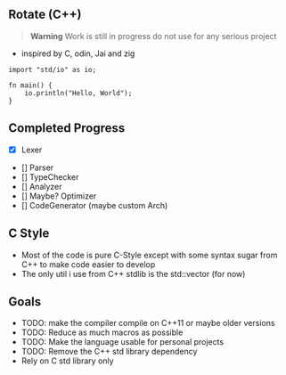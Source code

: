 
## Rotate (C++)
> **Warning** Work is still in progress do not use for any serious project 
- inspired by C, odin, Jai and zig
```odin
import "std/io" as io;

fn main() {
	io.println("Hello, World");
}
```


## Completed Progress
- [x] Lexer
- [] Parser
- [] TypeChecker 
- [] Analyzer 
- [] Maybe? Optimizer
- [] CodeGenerator (maybe custom Arch) 

## C Style 
- Most of the code is pure C-Style except with some syntax sugar from C++ to make code easier to develop
- The only util i use from C++ stdlib is the std::vector (for now)


## Goals
- TODO: make the compiler compile on C++11 or maybe older versions
- TODO: Reduce as much macros as possible
- TODO: Make the language usable for personal projects 
- TODO: Remove the C++ std library dependency 
- Rely on C std library only
